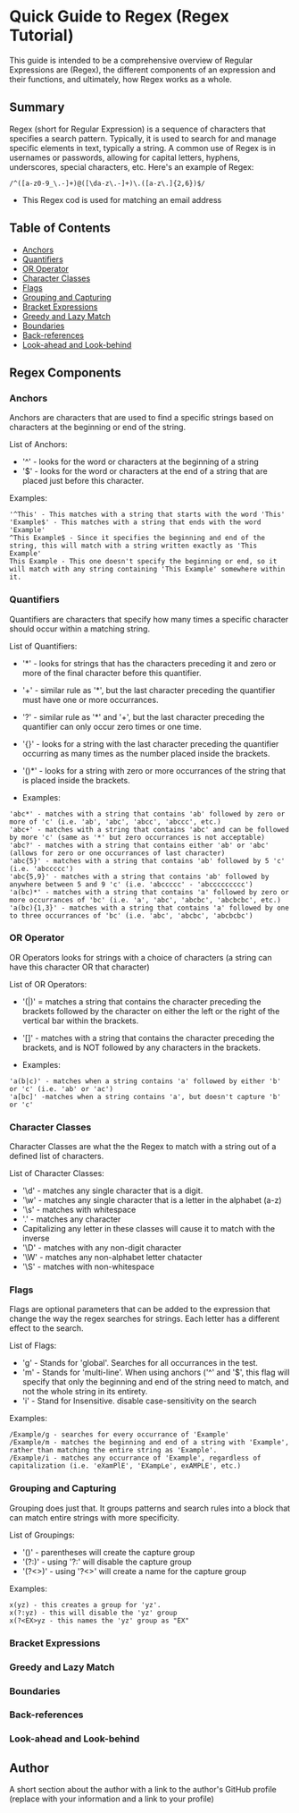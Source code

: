 # Quick Guide to Regex (Regex Tutorial)

This guide is intended to be a comprehensive overview of Regular Expressions are (Regex), the different components of an expression and their functions,
and ultimately, how Regex works as a whole.

## Summary

Regex (short for Regular Expression) is a sequence of characters that specifies a search pattern. Typically, it is used to search for and manage specific elements in text, typically a string.
A common use of Regex is in usernames or passwords, allowing for capital letters, hyphens, underscores, special characters, etc.
Here's an example of Regex:
```
/^([a-z0-9_\.-]+)@([\da-z\.-]+)\.([a-z\.]{2,6})$/
```
* This Regex cod is used for matching an email address

## Table of Contents

- [Anchors](#anchors)
- [Quantifiers](#quantifiers)
- [OR Operator](#or-operator)
- [Character Classes](#character-classes)
- [Flags](#flags)
- [Grouping and Capturing](#grouping-and-capturing)
- [Bracket Expressions](#bracket-expressions)
- [Greedy and Lazy Match](#greedy-and-lazy-match)
- [Boundaries](#boundaries)
- [Back-references](#back-references)
- [Look-ahead and Look-behind](#look-ahead-and-look-behind)

## Regex Components

### Anchors
Anchors are characters that are used to find a specific strings based on characters at the beginning or end of the string.

List of Anchors:
* '^' - looks for the word or characters at the beginning of a string
* '$' - looks for the word or characters at the end of a string that are placed just before this character.

Examples:
```
'^This' - This matches with a string that starts with the word 'This'
'Example$' - This matches with a string that ends with the word 'Example'
^This Example$ - Since it specifies the beginning and end of the string, this will match with a string written exactly as 'This Example'
This Example - This one doesn't specify the beginning or end, so it will match with any string containing 'This Example' somewhere within it.
```

### Quantifiers
Quantifiers are characters that specify how many times a specific character should occur within a matching string.

List of Quantifiers:
* '*' - looks for strings that has the characters preceding it and zero or more of the final character before this quantifier.
* '+' - similar rule as '*', but the last character preceding the quantifier must have one or more occurrances.
* '?' - similar rule as '*' and '+', but the last character preceding the quantifier can only occur zero times or one time.
* '{}' - looks for a string with the last character preceding the quantifier occurring as many times as the number placed inside the brackets.
* '()*' - looks for a string with zero or more occurrances of the string that is placed inside the brackets.

* Examples:
```
'abc*' - matches with a string that contains 'ab' followed by zero or more of 'c' (i.e. 'ab', 'abc', 'abcc', 'abccc', etc.)
'abc+' - matches with a string that contains 'abc' and can be followed by more 'c' (same as '*' but zero occurrances is not acceptable)
'abc?' - matches with a string that contains either 'ab' or 'abc' (allows for zero or one occurrances of last character)
'abc{5}' - matches with a string that contains 'ab' followed by 5 'c' (i.e. 'abccccc')
'abc{5,9}' - matches with a string that contains 'ab' followed by anywhere between 5 and 9 'c' (i.e. 'abccccc' - 'abccccccccc')
'a(bc)*' - matches with a string that contains 'a' followed by zero or more occurrances of 'bc' (i.e. 'a', 'abc', 'abcbc', 'abcbcbc', etc.)
'a(bc){1,3}' - matches with a string that contains 'a' followed by one to three occurrances of 'bc' (i.e. 'abc', 'abcbc', 'abcbcbc')
```

### OR Operator
OR Operators looks for strings with a choice of characters (a string can have this character OR that character)

List of OR Operators:
* '(|)' = matches a string that contains the character preceding the brackets followed by the character on either the left or the right of the vertical bar within the brackets.
* '[]' - matches with a string that contains the character preceding the brackets, and is NOT followed by any characters in the brackets.

* Examples:
```
'a(b|c)' - matches when a string contains 'a' followed by either 'b' or 'c' (i.e. 'ab' or 'ac')
'a[bc]' -matches when a string contains 'a', but doesn't capture 'b' or 'c'
```

### Character Classes
Character Classes are what the the Regex to match with a string out of a defined list of characters.

List of Character Classes:
* '\d' - matches any single character that is a digit.
* '\w' - matches any single character that is a letter in the alphabet (a-z)
* '\s' - matches with whitespace
* '.' - matches any character
* Capitalizing any letter in these classes will cause it to match with the inverse
* '\D' - matches with any non-digit character
* '\W' - matches any non-alphabet letter chatacter
* '\S' - matches with non-whitespace

### Flags
Flags are optional parameters that can be added to the expression that change the way the regex searches for strings. Each letter has a different effect to the search.

List of Flags:
* 'g' - Stands for 'global'. Searches for all occurrances in the test.
* 'm' - Stands for 'multi-line'. When using anchors ('^' and '$', this flag will specify that only the beginning and end of the string need to match, and not the whole string in its entirety.
* 'i' - Stand for Insensitive. disable case-sensitivity on the search

Examples:
```
/Example/g - searches for every occurrance of 'Example'
/Example/m - matches the beginning and end of a string with 'Example', rather than matching the entire string as 'Example'.
/Example/i - matches any occurrance of 'Example', regardless of capitalization (i.e. 'eXamPlE', 'EXampLe', exAMPLE', etc.)
```

### Grouping and Capturing
Grouping does just that. It groups patterns and search rules into a block that can match entire strings with more specificity.

List of Groupings:
* '()' - parentheses will create the capture group
* '(?:)' - using '?:' will disable the capture group
* '(?<>)' - using '?<>' will create a name for the capture group

Examples:
```
x(yz) - this creates a group for 'yz'.
x(?:yz) - this will disable the 'yz' group
x(?<EX>yz - this names the 'yz' group as "EX"
```

### Bracket Expressions

### Greedy and Lazy Match

### Boundaries

### Back-references

### Look-ahead and Look-behind

## Author

A short section about the author with a link to the author's GitHub profile (replace with your information and a link to your profile)
